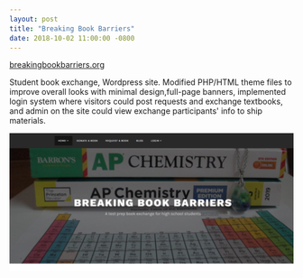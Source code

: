 ```yaml
---
layout: post
title: "Breaking Book Barriers"
date: 2018-10-02 11:00:00 -0800
---
```


[breakingbookbarriers.org](https://breakingbookbarriers.org)

Student book exchange, Wordpress site. Modified PHP/HTML theme files to improve overall looks with minimal design,full-page banners, implemented login system where visitors could post requests and exchange textbooks, and admin on the site could view exchange participants' info to ship materials.

<img src="/images/bbb.png"
     alt="Breakingbookbarriers.org screenshot"
     style="float: left; margin-right: 10px;" />